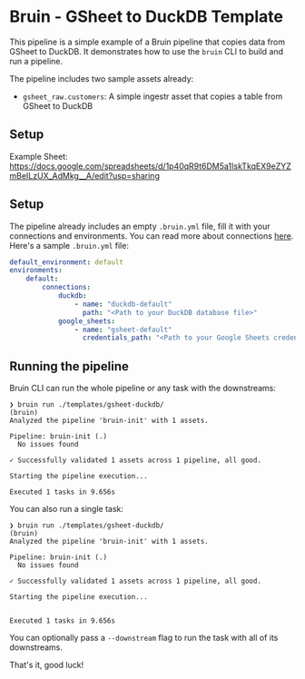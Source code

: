 # Bruin - GSheet to DuckDB Template

This pipeline is a simple example of a Bruin pipeline that copies data from GSheet to DuckDB. It demonstrates how to use the `bruin` CLI to build and run a pipeline.

The pipeline includes two sample assets already:
- `gsheet_raw.customers`: A simple ingestr asset that copies a table from GSheet to DuckDB

## Setup

Example Sheet: https://docs.google.com/spreadsheets/d/1p40qR9t6DM5a1IskTkqEX9eZYZmBeILzUX_AdMkg__A/edit?usp=sharing

## Setup
The pipeline already includes an empty `.bruin.yml` file, fill it with your connections and environments. You can read more about connections [here](https://bruin-data.github.io/bruin/ingestion/google_sheets.html).
Here's a sample `.bruin.yml` file:

```yaml
default_environment: default
environments:
    default:
        connections:
            duckdb:
                - name: "duckdb-default"
                  path: "<Path to your DuckDB database file>"
            google_sheets:
                - name: "gsheet-default"
                  credentials_path: "<Path to your Google Sheets credentials JSON file>"
```

## Running the pipeline

Bruin CLI can run the whole pipeline or any task with the downstreams:


```shell
❯ bruin run ./templates/gsheet-duckdb/                                                       (bruin) 
Analyzed the pipeline 'bruin-init' with 1 assets.

Pipeline: bruin-init (.)
  No issues found

✓ Successfully validated 1 assets across 1 pipeline, all good.

Starting the pipeline execution...

Executed 1 tasks in 9.656s
```

You can also run a single task:


```shell
❯ bruin run ./templates/gsheet-duckdb/                                                       (bruin) 
Analyzed the pipeline 'bruin-init' with 1 assets.

Pipeline: bruin-init (.)
  No issues found

✓ Successfully validated 1 assets across 1 pipeline, all good.

Starting the pipeline execution...


Executed 1 tasks in 9.656s
```

You can optionally pass a `--downstream` flag to run the task with all of its downstreams.

That's it, good luck!